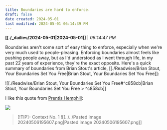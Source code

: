 ```yaml
---
title: Boundaries are hard to enforce.
draft: false
date created: 2024-05-01
last modified: 2024-05-01 06:14:39 PM
---
```


**[[./_dailies/2024-05-01|2024-05-01]]** | *06:14:47 PM*

Boundaries aren't some sort of easy thing to enforce, especially when we're very much used to people-pleasing. Enforcing boundaries almost feels like pushing people away, but as I'd understood as I went through life, in my past 22 years of experience, they're the exact opposite. Here's a quick summary of boundaries from Brian Stout's article, [[./Readwise/Brian Stout, Your Boundaries Set You Free|Brian Stout, Your Boundaries Set You Free]]:

![[./Readwise/Brian Stout, Your Boundaries Set You Free#^c858cb|Brian Stout, Your Boundaries Set You Free > ^c858cb]]

I like this quote from [Prentis Hemphill](https://prentishemphill.com/):

![](https://substackcdn.com/image/fetch/w_1456,c_limit,f_auto,q_auto:good,fl_progressive:steep/https%3A%2F%2Fbucketeer-e05bbc84-baa3-437e-9518-adb32be77984.s3.amazonaws.com%2Fpublic%2Fimages%2Fcc1c842f-8b1b-497f-a269-9b74e56132f6_765x566.png)

>[!TIP]- Context No. 1
>![[../../Pasted image 20240506195607.png|Pasted image 20240506195607.png]]
